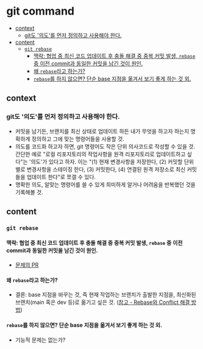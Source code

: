# git command

<!-- toc -->

- [context](#context)
  * [git도 '의도'를 먼저 정의하고 사용해야 한다.](#git%EB%8F%84-%EC%9D%98%EB%8F%84%EB%A5%BC-%EB%A8%BC%EC%A0%80-%EC%A0%95%EC%9D%98%ED%95%98%EA%B3%A0-%EC%82%AC%EC%9A%A9%ED%95%B4%EC%95%BC-%ED%95%9C%EB%8B%A4)
- [content](#content)
  * [`git rebase`](#git-rebase)
    + [맥락: 협업 중 최신 코드 업데이트 후 충돌 해결 중 중복 커밋 발생, `rebase` 중 이전 commit과 동일한 커밋을 남긴 것이 원인.](#%EB%A7%A5%EB%9D%BD-%ED%98%91%EC%97%85-%EC%A4%91-%EC%B5%9C%EC%8B%A0-%EC%BD%94%EB%93%9C-%EC%97%85%EB%8D%B0%EC%9D%B4%ED%8A%B8-%ED%9B%84-%EC%B6%A9%EB%8F%8C-%ED%95%B4%EA%B2%B0-%EC%A4%91-%EC%A4%91%EB%B3%B5-%EC%BB%A4%EB%B0%8B-%EB%B0%9C%EC%83%9D-rebase-%EC%A4%91-%EC%9D%B4%EC%A0%84-commit%EA%B3%BC-%EB%8F%99%EC%9D%BC%ED%95%9C-%EC%BB%A4%EB%B0%8B%EC%9D%84-%EB%82%A8%EA%B8%B4-%EA%B2%83%EC%9D%B4-%EC%9B%90%EC%9D%B8)
    + [왜 `rebase`라고 하는가?](#%EC%99%9C-rebase%EB%9D%BC%EA%B3%A0-%ED%95%98%EB%8A%94%EA%B0%80)
    + [`rebase`를 하지 않으면? 단순 base 지점을 옮겨서 보기 좋게 하는 것 외.](#rebase%EB%A5%BC-%ED%95%98%EC%A7%80-%EC%95%8A%EC%9C%BC%EB%A9%B4-%EB%8B%A8%EC%88%9C-base-%EC%A7%80%EC%A0%90%EC%9D%84-%EC%98%AE%EA%B2%A8%EC%84%9C-%EB%B3%B4%EA%B8%B0-%EC%A2%8B%EA%B2%8C-%ED%95%98%EB%8A%94-%EA%B2%83-%EC%99%B8)

<!-- tocstop -->

## context

### git도 '의도'를 먼저 정의하고 사용해야 한다.

- 커밋을 남기든, 브랜치를 최신 상태로 업데이트 하든 내가 무엇을 하고자 하는지 명확하게 정의하고 그에 맞는 명령어들을 사용할 것.
- 의도를 코드화 하고자 하면, git 명령어도 작은 단위 의사코드로 작성할 수 있을 것. 간단한 예로 "로컬 리포지토리의 작업사항을 원격 리포지토리로 업데이트하고 싶다"는 '의도'가 있다고 하자. 이는 "(1) 현재 변경사항을 저장한다, (2) 커밋할 단위별로 변경사항을 스테이징 한다, (3) 커밋한다, (4) 연결된 원격 저장소로 최신 커밋들을 업데이트 한다"로 쪼갤 수 있다.
- 명확한 의도, 알맞는 명령어를 쓸 수 있게 희미하게 알거나 어려움을 반복했던 것을 기록해볼 것.

## content

### `git rebase`

#### 맥락: 협업 중 최신 코드 업데이트 후 충돌 해결 중 중복 커밋 발생, `rebase` 중 이전 commit과 동일한 커밋을 남긴 것이 원인.

- [문제의 PR](https://github.com/Team-Bloblow/Bloblow-Client/pull/19/commits)

#### 왜 `rebase`라고 하는가?

- 결론: base 지점을 바꾸는 것, 즉 현재 작업하는 브랜치가 출발한 지점을, 최신화된 브랜치(main 혹은 dev 등)로 옮기고 싶은 것. ([참고 - Rebase와 Conflict 해결 방법](https://wonyong-jang.github.io/git/2021/02/05/Github-Rebase.html))

#### `rebase`를 하지 않으면? 단순 base 지점을 옮겨서 보기 좋게 하는 것 외.

- 기능적 문제는 없는가?
